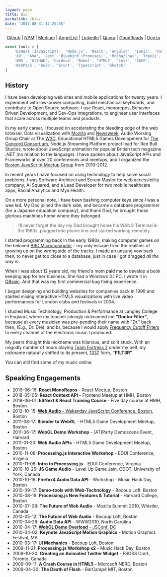 ```yaml
---
layout: page
title: Bio
permalink: /bio/
date: "2017-08-31 17:25:55"
---
```


<p><center><a href="https://github.com/f1lt3r">Github</a> | <a 
href="https://npmjs.org/~f1lt3r">NPM</a> | <a 
href="https://medium.com/@f1lt3r">Medium</a> | <a 
href="https://angel.co/f1lt3r">AngelList</a> | <a       href="https://www.linkedin.com/in/f1lt3r/">LinkedIn</a> | <a href="https://www.quora.com/profile/Alistair-MacDonald">Quora</a> | <a href="https://www.goodreads.com/f1lt3r">GoodReads</a> | <a href="https://dev.to/f1lt3r/">Dev.to</a></center></p>

```javascript
const tools = [
    'ESNext (JavaScript)', 'Node.js', 'React', 'Angular', 'Ionic', 'Vue.js'
    'XO', 'AVA', `Jest` 'Bluebird (Promises)', 'Mocha/Chai', 'Travis', 'NYC',
    'AWS', 'GitHub', 'Cordova', 'Babel', 'HTML5', 'Less', 'SASS',
    'WebPack', 'Gulp', 'Grunt', 'Typescript', 'Sketch'
]
```

## History

<!--
<p>
<center>
<iframe  src="https://www.youtube.com/embed/xX61L36SyzU" frameborder="0" allow="accelerometer; autoplay; encrypted-media; gyroscope; picture-in-picture" allowfullscreen></iframe>

<iframe  src="https://www.youtube.com/embed/dPUqnP0UM60" frameborder="0" allow="accelerometer; autoplay; encrypted-media; gyroscope; picture-in-picture" allowfullscreen></iframe>

<iframe src="https://www.youtube.com/embed/sNU4I50INnY" frameborder="0" allow="accelerometer; autoplay; encrypted-media; gyroscope; picture-in-picture" allowfullscreen></iframe>

<iframe src="https://www.youtube.com/embed/0-0kGHSNZR0" frameborder="0" allow="accelerometer; autoplay; encrypted-media; gyroscope; picture-in-picture" allowfullscreen></iframe>

<iframe src="https://www.youtube.com/embed/jShJQMtajVI" frameborder="0" allow="accelerometer; autoplay; encrypted-media; gyroscope; picture-in-picture" allowfullscreen></iframe>
</center>
</p>
-->

<div class="cols-3">

<p>I have been developing web sites and mobile applications for twenty years. I experiment with low-power computing, build mechanical keyboards, and contribute to Open Source software. I use React, monorepos, Behavior Driven Development, and Dev-Ops integrations, to engineer user interfaces that scale across multiple teams and products.</p>

<p>In my early career, I focused on accelerating the bleeding edge of the web browser. Data visualization with <a href="https://mozilla.com">Mozilla</a> and <a href="https://www.newsweek.com/">Newsweek</a>, Audio Working Group Chair at The <a href="https://www.w3.org/Consortium/">W3C</a>, Educational HTML5 Games Development for <a href="https://concord.org/">The Concord Consortium</a>, Node.js Streaming Platform project lead for Red Bull Studios, wrote about JavaScript animation for popular British tech magazine .NET (no relation to the language). I have spoken about JavaScript APIs and Frameworks at over 20 conferences and meetups, and I organized the <a href="https://www.meetup.com/boston_JS/">Boston JavaScript Meetup Group</a> from 2010-2012.</p>

<p>In recent years I have focused on using technology to help solve social problems.  I was Software Architect and Scrum Master for web accessibility company, AI Squared, and a Lead Developer for two mobile healthcare apps, Radial Analytics and Mya Health.</p>

<p>On a more personal note, I have been bashing computer keys since I was a wee lad. My Dad joined the dark side, and became a database programmer (for a Japanse education company), and thank God, he brought those glorious machines home where they belonged.</p>

<blockquote>I'll never forget the day my Dad brought home his WANG Terminal in the 1980s, plugged into phone line and started working remotely. </blockquote>

<p>I started programming back in the early 1980s, making computer games on the beloved <a href="https://en.wikipedia.org/wiki/BBC_Micro">BBC Microcomputer</a> - my only escape from the realities of growing up on the wrong side of the tracks. I made an unsung vow back then, to never get too close to a database, just in case I got dragged <i>all the way in</i>.</p>

<p>When I was about 12 years old, my friend's mom paid me to develop a book keeping app for her business. She had a Windows 3.1 PC. I wrote it in <a href="https://en.wikipedia.org/wiki/QBasic#:~:text=QBasic%2C%20a%20short%20form%20of,which%20are%20based%20on%20QuickBASIC.">QBasic</a>. And that was my first commercial bug fixing experience.</p>

<p>I began designing and building websites for companies back in 1999 and started mixing interactive HTML5 visualizations with live video performances for London clubs and festivals in 2004.</p>

<p>I studied Music Technology, Production & Performance at Langley College in England, where my teacher jokingly nicknamed me <b>"Doctor Filter"</b>, because a) every musician was pre-pending their name with "Dr." back then, (E.g., Dr. Dre), and b), because I would apply <a href="https://en.wikipedia.org/wiki/Cutoff_frequency">Frequency Cutoff Filters</a> to every channel of the electronic music I produced.</p>

<p>My peers thought this nickname was hilarious, and so it stuck. With an ungodly number of hours playing <a href="http://www.teamfortress.com/">Team Fortress 2</a> under my belt, my nickname naturally shifted to its present, <a href="https://en.wikipedia.org/wiki/Leet">1337</a> form, <b>"F1LT3R"</b>.</p>

<p>You can still find some of my music online.</p>

</div>

## Speaking Engagements

- 2019-06-16: **React MonoRepos** - React Meetup, Boston
- 2018-05-05: **React Context API** - Frontend Meetup at HMH, Boston
- 2018-06-01: **ESNext & React Training Course** - Five day course at HMH, Boston
- 2012-10-15: [**Web Audio** - Wakanday JavaScript Conference, Boston](https://youtu.be/kFQalQj6JjE), Boston
- 2011-08-17: **Blender to WebGL** - HTML5 Game Development Meetup, Boston
- 2011-06-17: **WebGL Demo Workshop** - [AT]Party Demoscene Event, Harvard
- 2011-01-20: **Web Audio APIs** - HTML5 Game Development Meetup, Boston
- 2010-11-08: **Processing.js Interactive Workshop** - EDUI Conference, Virginia
- 2010-11-08: **Intro to Processing.js** - EDUI Conference, Virginia
- 2010-10-26: **JS Game Audio** - Level Up Game Jam, CDOT, University of York, Canada
- 2010-10-16: **Firefox4 Audio Data API** - Workshop - Music Hack Day, Boston
- 2010-09-17: **Demo-tools with Web-Technology** - Bocoup Loft, Boston
- 2010-08-19: **Processing.js New Features & Tutorial** - Harvard College, Boston
- 2010-07-08: **The Future of Web Audio** - Mozilla Summit 2010, Whistler, Canada
- 2010-05-12: **The Future of Web Audio** - Bocoup Loft, Boston
- 2010-04-28: **Audio Data API** - WWW2010, North Carolina
- 2010-04-17: [**WebGL Demo Overload** - JSConf, DC](https://youtu.be/ABXcIuKEhiY)
- 2010-04-02: **Keynote JavaScript Motion Graphics** - Motion Graphics Festival, MA
- 2010-03-17: **UI Mechanics** - Bocoup Loft, Boston
- 2009-11-21: **Processing.js Workshop x2** - Music Hack Day, Boston
- 2009-10-30: **Creating an Animated Twitter Widget** - FSOSS Conf., Toronto, Canada
- 2009-09-11: **A Crash Course in HTML5** - Microsoft NERD, Boston
- 2009-04-30: **The Death of Flash** - BarCamp4 MIT, Boston
